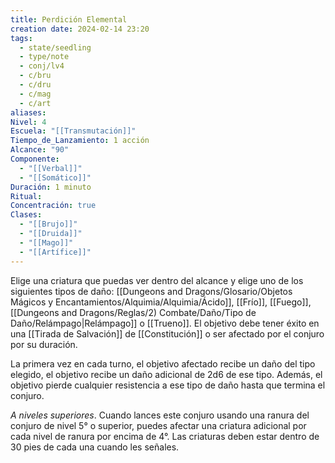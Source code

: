 ```yaml
---
title: Perdición Elemental
creation date: 2024-02-14 23:20
tags:
  - state/seedling
  - type/note
  - conj/lv4
  - c/bru
  - c/dru
  - c/mag
  - c/art
aliases: 
Nivel: 4
Escuela: "[[Transmutación]]"
Tiempo_de_Lanzamiento: 1 acción
Alcance: "90"
Componente:
  - "[[Verbal]]"
  - "[[Somático]]"
Duración: 1 minuto
Ritual: 
Concentración: true
Clases:
  - "[[Brujo]]"
  - "[[Druida]]"
  - "[[Mago]]"
  - "[[Artífice]]"
---
```

Elige una criatura que puedas ver dentro del alcance y elige uno de los siguientes tipos de daño: [[Dungeons and Dragons/Glosario/Objetos Mágicos y Encantamientos/Alquimia/Alquimia/Ácido]], [[Frío]], [[Fuego]], [[Dungeons and Dragons/Reglas/2) Combate/Daño/Tipo de Daño/Relámpago|Relámpago]] o [[Trueno]]. El objetivo debe tener éxito en una [[Tirada de Salvación]] de [[Constitución]] o ser afectado por el conjuro por su duración. 

La primera vez en cada turno, el objetivo afectado recibe un daño del tipo elegido, el objetivo recibe un daño adicional de 2d6 de ese tipo. Además, el objetivo pierde cualquier resistencia a ese tipo de daño hasta que termina el conjuro.

*A niveles superiores*. Cuando lances este conjuro usando una ranura del conjuro de nivel 5° o superior, puedes afectar una criatura adicional por cada nivel de ranura por encima de 4°. Las criaturas deben estar dentro de 30 pies de cada una cuando les señales.
